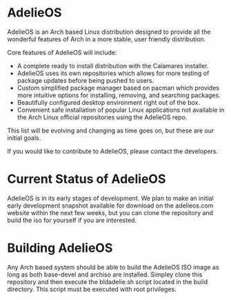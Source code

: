 # AdelieOS 
AdelieOS is an Arch based Linux distribution designed to provide all the wonderful features of Arch in a more stable, user friendly distribution.

Core features of AdelieOS will include:

- A complete ready to install distribution with the Calamares installer.
- AdelieOS uses its own repositories which allows for more testing of package updates before being pushed to users.
- Custom simplified package manager based on pacman which provides more intuitive options for installing, removing, and searching packages.
- Beautifully configured desktop environment right out of the box.
- Convenient safe installation of popular Linux applications not available in the Arch Linux official repositories using the AdelieOS repo.

This list will be evolving and changing as time goes on, but these are our initial goals.

If you would like to contribute to AdelieOS, please contact the developers.

# Current Status of AdelieOS
AdelieOS is in its early stages of development. We plan to make an initial early development snapshot available for download on the adelieos.com website within the next few weeks, but you can clone the repository and build the iso for yourself if you are interested. 

# Building AdelieOS
Any Arch based system should be able to build the AdelieOS ISO image as long as both base-devel and archiso are installed. Simpley clone this repository and then execute the bldadelie.sh script located in the build directory. This script must be executed with root privileges.

